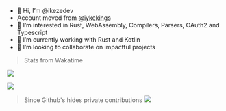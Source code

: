- 👋 Hi, I’m @ikezedev
- Account moved from [@iykekings](https://github.com/iykekings)
- 👀 I’m interested in Rust, WebAssembly, Compilers, Parsers, OAuth2 and Typescript
- 🌱 I’m currently working with Rust and Kotlin
- 💞️ I’m looking to collaborate on impactful projects
  
> Stats from Wakatime

<a href="https://wakatime.com"><img src="https://wakatime.com/share/@Ikechukwu/1ea5cda6-cd3f-4084-b607-f4acdad818d2.png" /></a>


<a href="https://wakatime.com"><img src="https://wakatime.com/share/@Ikechukwu/64cb91c3-99c2-4fa4-9b70-9aa593965927.png" /></a>

> Since Github's hides private contributions
![](https://wakatime.com/share/@Ikechukwu/9f931c86-c997-4434-9a23-48538bc1747a.png)

<!---
ikezedev/ikezedev is a ✨ special ✨ repository because its `README.md` (this file) appears on your GitHub profile.
You can click the Preview link to take a look at your changes.
--->
